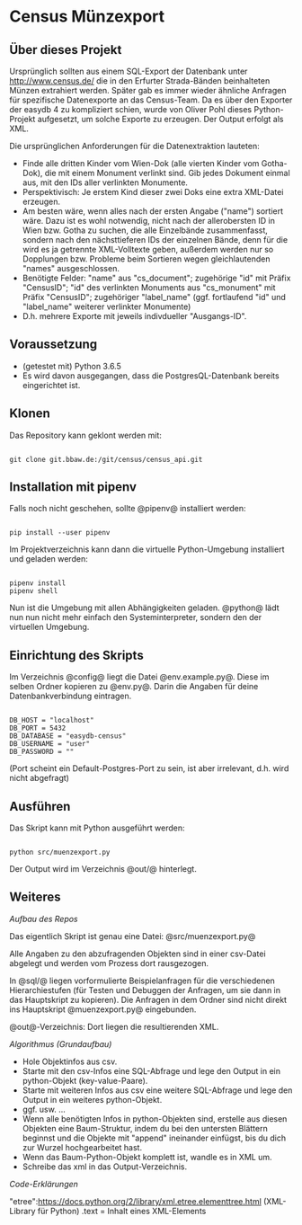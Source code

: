 # Census Münzexport

## Über dieses Projekt

Ursprünglich sollten aus einem SQL-Export der Datenbank unter http://www.census.de/ die in den Erfurter Strada-Bänden beinhalteten Münzen extrahiert werden. Später gab es immer wieder ähnliche Anfragen für spezifische Datenexporte  an das Census-Team. Da es über den Exporter der easydb 4 zu kompliziert schien, wurde von Oliver Pohl dieses Python-Projekt aufgesetzt, um solche Exporte zu erzeugen. Der Output erfolgt als XML.

Die ursprünglichen Anforderungen für die Datenextraktion lauteten:
* Finde alle dritten Kinder vom Wien-Dok (alle vierten Kinder vom Gotha-Dok), die mit einem Monument verlinkt sind. Gib jedes Dokument einmal aus, mit den IDs aller verlinkten Monumente.
* Perspektivisch: Je erstem Kind dieser zwei Doks eine extra XML-Datei erzeugen.
* Am besten wäre, wenn alles nach der ersten Angabe ("name") sortiert wäre. Dazu ist es wohl notwendig, nicht nach der allerobersten ID in Wien bzw. Gotha zu suchen, die alle Einzelbände zusammenfasst, sondern nach den nächsttieferen IDs der einzelnen Bände, denn für die wird es ja getrennte XML-Volltexte geben, außerdem werden nur so Dopplungen bzw. Probleme beim Sortieren wegen gleichlautenden "names" ausgeschlossen.
* Benötigte Felder:
"name" aus "cs_document"; zugehörige "id" mit Präfix "CensusID"; "id" des verlinkten Monuments aus "cs_monument" mit Präfix "CensusID"; zugehöriger "label_name" (ggf. fortlaufend "id" und "label_name" weiterer verlinkter Monumente)
* D.h. mehrere Exporte mit jeweils indivdueller "Ausgangs-ID". 

## Voraussetzung

* (getestet mit) Python 3.6.5
* Es wird davon ausgegangen, dass die PostgresQL-Datenbank bereits eingerichtet ist.

## Klonen

Das Repository kann geklont werden mit:

<pre><code class="bash">
git clone git.bbaw.de:/git/census/census_api.git
</code></pre>

## Installation mit pipenv

Falls noch nicht geschehen, sollte @pipenv@ installiert werden:

<pre><code class="bash">
pip install --user pipenv
</code></pre>

Im Projektverzeichnis kann dann die virtuelle Python-Umgebung installiert und geladen werden:

<pre><code class="bash">
pipenv install
pipenv shell
</code></pre>

Nun ist die Umgebung mit allen Abhängigkeiten geladen. @python@ lädt nun nun nicht mehr einfach den Systeminterpreter, sondern den der virtuellen Umgebung.

## Einrichtung des Skripts

Im Verzeichnis @config@ liegt die Datei @env.example.py@. Diese im selben Ordner kopieren zu @env.py@. Darin die Angaben für deine Datenbankverbindung eintragen.

<pre><code class="python">
DB_HOST = "localhost"
DB_PORT = 5432
DB_DATABASE = "easydb-census"
DB_USERNAME = "user"
DB_PASSWORD = ""
</code></pre>

(Port scheint ein Default-Postgres-Port zu sein, ist aber irrelevant, d.h. wird nicht abgefragt)

## Ausführen

Das Skript kann mit Python ausgeführt werden:

<pre><code class="bash">
python src/muenzexport.py
</code></pre>

Der Output wird im Verzeichnis @out/@ hinterlegt.

## Weiteres

*Aufbau des Repos*

Das eigentlich Skript ist genau eine Datei: @src/muenzexport.py@

Alle Angaben zu den abzufragenden Objekten sind in einer csv-Datei abgelegt und werden vom Prozess dort rausgezogen.

In @sql/@ liegen vorformulierte Beispielanfragen für die verschiedenen Hierarchiestufen (für Testen und Debuggen der Anfragen, um sie dann in das Hauptskript zu kopieren).
Die Anfragen in dem Ordner sind nicht direkt ins Hauptskript @muenzexport.py@ eingebunden.

@out@-Verzeichnis: Dort liegen die resultierenden XML.

*Algorithmus (Grundaufbau)*

* Hole Objektinfos aus csv.
* Starte mit den csv-Infos eine SQL-Abfrage und lege den Output in ein python-Objekt (key-value-Paare).
* Starte mit weiteren Infos aus csv eine weitere SQL-Abfrage und lege den Output in ein weiteres python-Objekt.
* ggf. usw. ...
* Wenn alle benötigten Infos in python-Objekten sind, erstelle aus diesen Objekten eine Baum-Struktur, indem du bei den untersten Blättern beginnst und die Objekte mit "append" ineinander einfügst, bis du dich zur Wurzel hochgearbeitet hast.
* Wenn das Baum-Python-Objekt komplett ist, wandle es in XML um.
* Schreibe das xml in das Output-Verzeichnis.

*Code-Erklärungen*

"etree":https://docs.python.org/2/library/xml.etree.elementtree.html (XML-Library für Python)
.text = Inhalt eines XML-Elements
